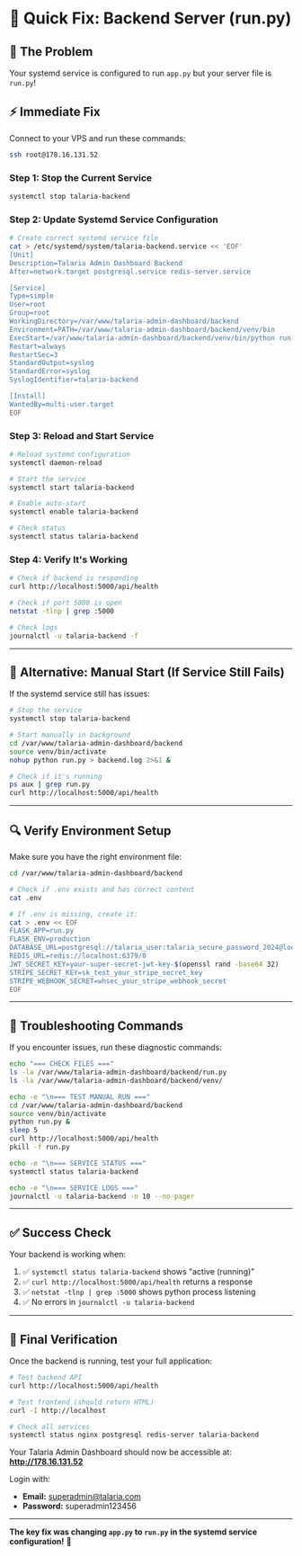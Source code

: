 # 🚀 Quick Fix: Backend Server (run.py)

## 🎯 The Problem
Your systemd service is configured to run `app.py` but your server file is `run.py`!

## ⚡ Immediate Fix

Connect to your VPS and run these commands:

```bash
ssh root@178.16.131.52
```

### Step 1: Stop the Current Service
```bash
systemctl stop talaria-backend
```

### Step 2: Update Systemd Service Configuration
```bash
# Create correct systemd service file
cat > /etc/systemd/system/talaria-backend.service << 'EOF'
[Unit]
Description=Talaria Admin Dashboard Backend
After=network.target postgresql.service redis-server.service

[Service]
Type=simple
User=root
Group=root
WorkingDirectory=/var/www/talaria-admin-dashboard/backend
Environment=PATH=/var/www/talaria-admin-dashboard/backend/venv/bin
ExecStart=/var/www/talaria-admin-dashboard/backend/venv/bin/python run.py
Restart=always
RestartSec=3
StandardOutput=syslog
StandardError=syslog
SyslogIdentifier=talaria-backend

[Install]
WantedBy=multi-user.target
EOF
```

### Step 3: Reload and Start Service
```bash
# Reload systemd configuration
systemctl daemon-reload

# Start the service
systemctl start talaria-backend

# Enable auto-start
systemctl enable talaria-backend

# Check status
systemctl status talaria-backend
```

### Step 4: Verify It's Working
```bash
# Check if backend is responding
curl http://localhost:5000/api/health

# Check if port 5000 is open
netstat -tlnp | grep :5000

# Check logs
journalctl -u talaria-backend -f
```

---

## 🔧 Alternative: Manual Start (If Service Still Fails)

If the systemd service still has issues:

```bash
# Stop the service
systemctl stop talaria-backend

# Start manually in background
cd /var/www/talaria-admin-dashboard/backend
source venv/bin/activate
nohup python run.py > backend.log 2>&1 &

# Check if it's running
ps aux | grep run.py
curl http://localhost:5000/api/health
```

---

## 🔍 Verify Environment Setup

Make sure you have the right environment file:

```bash
cd /var/www/talaria-admin-dashboard/backend

# Check if .env exists and has correct content
cat .env

# If .env is missing, create it:
cat > .env << EOF
FLASK_APP=run.py
FLASK_ENV=production
DATABASE_URL=postgresql://talaria_user:talaria_secure_password_2024@localhost/talaria_db
REDIS_URL=redis://localhost:6379/0
JWT_SECRET_KEY=your-super-secret-jwt-key-$(openssl rand -base64 32)
STRIPE_SECRET_KEY=sk_test_your_stripe_secret_key
STRIPE_WEBHOOK_SECRET=whsec_your_stripe_webhook_secret
EOF
```

---

## 🚨 Troubleshooting Commands

If you encounter issues, run these diagnostic commands:

```bash
echo "=== CHECK FILES ==="
ls -la /var/www/talaria-admin-dashboard/backend/run.py
ls -la /var/www/talaria-admin-dashboard/backend/venv/

echo -e "\n=== TEST MANUAL RUN ==="
cd /var/www/talaria-admin-dashboard/backend
source venv/bin/activate
python run.py &
sleep 5
curl http://localhost:5000/api/health
pkill -f run.py

echo -e "\n=== SERVICE STATUS ==="
systemctl status talaria-backend

echo -e "\n=== SERVICE LOGS ==="
journalctl -u talaria-backend -n 10 --no-pager
```

---

## ✅ Success Check

Your backend is working when:

1. ✅ `systemctl status talaria-backend` shows "active (running)"
2. ✅ `curl http://localhost:5000/api/health` returns a response
3. ✅ `netstat -tlnp | grep :5000` shows python process listening
4. ✅ No errors in `journalctl -u talaria-backend`

---

## 🎉 Final Verification

Once the backend is running, test your full application:

```bash
# Test backend API
curl http://localhost:5000/api/health

# Test frontend (should return HTML)
curl -I http://localhost

# Check all services
systemctl status nginx postgresql redis-server talaria-backend
```

Your Talaria Admin Dashboard should now be accessible at:
**http://178.16.131.52**

Login with:
- **Email:** superadmin@talaria.com
- **Password:** superadmin123456

---

**The key fix was changing `app.py` to `run.py` in the systemd service configuration!** 🚀